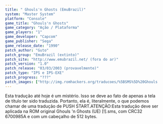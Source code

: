 ```yaml
---
title: " Ghouls'n Ghosts (EmuBrazil)"
system: "Master System"
platform: "Console"
game_title: "Ghouls'n Ghosts"
game_category: "Ação / Plataforma"
game_players: "1"
game_developer: "Capcom"
game_publisher: "Sega"
game_release_date: "1990"
patch_author: "Guto"
patch_group: "EmuBrazil (extinto)"
patch_site: "http://www.emubrazil.net/ (fora do ar)"
patch_version: "1.0"
patch_release: "03/03/2003 (provavelmente)"
patch_type: "IPS e IPS-EXE"
patch_progress: "???"
patch_images: ["http://img.romhackers.org/traducoes/%5BSMS%5D%20Ghouls'n%20Ghosts%20-%20EmuBrazil%20-%201.png","http://img.romhackers.org/traducoes/sem_imagem.gif","http://img.romhackers.org/traducoes/sem_imagem.gif"]
---
```

Esta tradução até hoje é um mistério. Isso se deve ao fato de apenas a tela de título ter sido traduzida. Portanto, ela é, literalmente, o que podemos chamar de uma tradução de PUSH START.ATENÇÃO:Esta tradução deve ser aplicada na ROM original Ghouls 'n Ghosts (UE) [!].sms, com CRC32 6700985A e com um cabeçalho de 512 bytes.